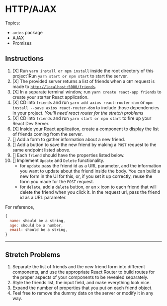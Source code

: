 # HTTP/AJAX

Topics:

* `axios` package
* AJAX
* Promises

## Instructions

1. [X]  Run `yarn install or npm install` inside the root directory of this project1Run `yarn start or npm start` to start the server.
2. [X] The provided server returns a list of friends when a `GET` request is made to [`http://localhost:5000/friends`](http://localhost:5000/friends).
3. [X]  In a separate terminal window, run `yarn create react-app friends` to create your starter React application.
4. [X] CD into `friends` and run `yarn add axios react-router-dom` or `npm install --save axios react-router-dom` to include those dependencies in your project. _You'll need react router for the stretch problems_
5. [X] CD into `friends` and run `yarn start or npm start` to fire up your React Dev Server.
6. [X] Inside your React application, create a component to display the list of friends coming from the server.
7. [] Add a form to gather information about a new friend.
8. [] Add a button to save the new friend by making a `POST` request to the same endpoint listed above.
9. [] Each `friend` should have the properties listed below.
10. [] Implement `Update` and `Delete` functionality.
    * for `update` pass the friend id as a URL parameter, and the information you want to update about the friend inside the body. You can build a new form in the UI for this, or, if you set it up correctly, reuse the form you made for the `POST` request.
    * for `delete`, add a `delete` button, or an `x` icon to each friend that will delete the friend when you click it. In the request url, pass the friend id as a URL parameter.

For reference, 
```js
{
  name: should be a string,
  age: should be a number,
  email: should be a string,
}
```

---

## Stretch Problems

1.  Separate the list of friends and the new friend form into different components, and use the appropriate React Router to build routes for the proper aspects of your components to be revealed separately.
1.  Style the friends list, the input field, and make everything look nice.
1.  Expand the number of properties that you put on each friend object.
1.  Feel free to remove the dummy data on the server or modify it in any way.
